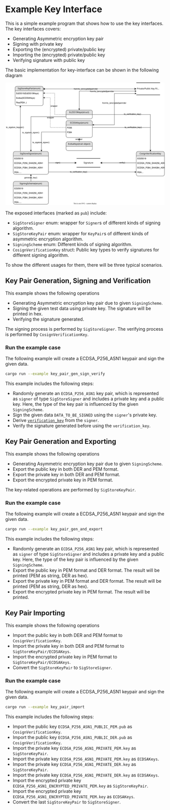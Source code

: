 # Example Key Interface

This is a simple example program that shows how to use the key interfaces.
The key interfaces covers:
* Generating Asymmetric encryption key pair
* Signing with private key
* Exporting the (encrypted) private/public key
* Importing the (encrypted) private/public key
* Verifying signature with public key

The basic implementation for key-interface can be shown in the following diagram

![key_interface](key_interface.drawio.svg)

The exposed interfaces (marked as `pub`) include:
* `SigStoreSigner` enum: wrapper for `Signer`s of different kinds of signing algorithm.
* `SigStoreKeyPair` enum: wrapper for `KeyPair`s of different kinds of asymmetric encryption algorithm.
* `SigningScheme` enum: Different kinds of signing algorithm.
* `CosignVerificationKey` struct: Public key types to verify signatures for different signing algorithm.

To show the different usages for them, there will be three typical scenarios.

## Key Pair Generation, Signing and Verification

This example shows the following operations

* Generating Asymmetric encryption key pair due to given `SigningScheme`.
* Signing the given test data using private key. The signature will be printed
in hex.
* Verifying the signature generated.

The signing process is performed by `SigStoreSigner`.
The verifying process is performed by `CosignVerificationKey`.

### Run the example case

The following example will create a ECDSA_P256_ASN1 keypair and sign the given
data.

```bash
cargo run --example key_pair_gen_sign_verify
```

This example includes the following steps:

* Randomly generate an `ECDSA_P256_ASN1` key pair, which is represented as `signer` of type
`SigStoreSigner` and includes a private key and a public key. Here, the type of the key
pair is influenced by the given `SigningScheme`.
* Sign the given data `DATA_TO_BE_SIGNED` using the `signer`'s private key.
* Derive [`verification_key`](../../src/crypto/verification_key.rs) from the `signer`.
* Verify the signature generated before using the `verification_key`.

## Key Pair Generation and Exporting

This example shows the following operations

* Generating Asymmetric encryption key pair due to given `SigningScheme`.
* Export the public key in both DER and PEM format.
* Export the private key in both DER and PEM format.
* Export the encrypted private key in PEM format.

The key-related operations are performed by `SigStoreKeyPair`.

### Run the example case

The following example will create a ECDSA_P256_ASN1 keypair and sign the given
data.

```bash
cargo run --example key_pair_gen_and_export
```

This example includes the following steps:

* Randomly generate an `ECDSA_P256_ASN1` key pair, which is represented as `signer` of type
`SigStoreSigner` and includes a private key and a public key. Here, the type of the key
pair is influenced by the given `SigningScheme`.
* Export the public key in PEM format and DER format. The result
will be printed (PEM as string, DER as hex).
* Export the private key in PEM format and DER format. The result
will be printed (PEM as string, DER as hex).
* Export the encrypted private key in PEM format. The result
will be printed.

## Key Pair Importing

This example shows the following operations

* Import the public key in both DER and PEM format to `CosignVerificationKey`.
* Import the private key in both DER and PEM format to `SigStoreKeyPair/ECDSAKeys`.
* Import the encrypted private key in PEM format to `SigStoreKeyPair/ECDSAKeys`.
* Convert the `SigStoreKeyPair` to `SigStoreSigner`.

### Run the example case

The following example will create a ECDSA_P256_ASN1 keypair and sign the given
data.

```bash
cargo run --example key_pair_import
```

This example includes the following steps:

* Import the public key `ECDSA_P256_ASN1_PUBLIC_PEM.pub` as `CosignVerificationKey`.
* Import the public key `ECDSA_P256_ASN1_PUBLIC_DER.pub` as `CosignVerificationKey`.
* Import the private key `ECDSA_P256_ASN1_PRIVATE_PEM.key` as `SigStoreKeyPair`.
* Import the private key `ECDSA_P256_ASN1_PRIVATE_PEM.key` as `ECDSAKeys`.
* Import the private key `ECDSA_P256_ASN1_PRIVATE_DER.key` as `SigStoreKeyPair`.
* Import the private key `ECDSA_P256_ASN1_PRIVATE_DER.key` as `ECDSAKeys`.
* Import the encrypted private key `ECDSA_P256_ASN1_ENCRYPTED_PRIVATE_PEM.key` as `SigStoreKeyPair`.
* Import the encrypted private key `ECDSA_P256_ASN1_ENCRYPTED_PRIVATE_PEM.key` as `ECDSAKeys`.
* Convert the last `SigStoreKeyPair` to `SigStoreSigner`.
